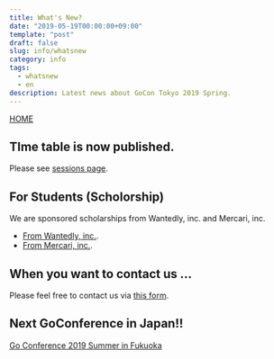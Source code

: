 ```yaml
---
title: What's New?
date: "2019-05-19T00:00:00+09:00"
template: "post"
draft: false
slug: info/whatsnew
category: info
tags: 
  - whatsnew
  - en
description: Latest news about GoCon Tokyo 2019 Spring.  
---
```


[HOME](/)

## TIme table is now published.

Please see [sessions page](/2019-spring-sessions).

## For Students (Scholorship)

We are sponsored scholarships from Wantedly, inc. and Mercari, inc.

* [From Wantedly, inc.](https://www.wantedly.com/projects/302608).
* [From Mercari, inc.](https://tech.mercari.com/entry/2019/04/22/105121).

## When you want to contact us ...

Please feel free to contact us via [this form](https://goo.gl/forms/h2KlFhUDoFs6rLnh2).

## Next GoConference in Japan!!

[Go Conference 2019 Summer in Fukuoka](https://fukuoka.gocon.jp/)